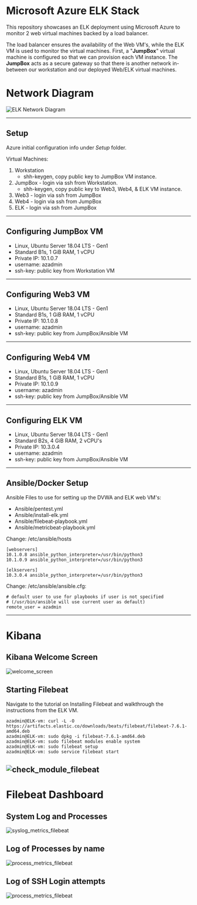 # Microsoft Azure ELK Stack

This repository showcases an ELK deployment using Microsoft Azure to monitor 2 web virtual machines backed by a load balancer.

The load balancer ensures the availability of the Web VM's, while the ELK VM is used to monitor the virtual machines.  First, a "**JumpBox**" virtual machine is configured so that we can provision each VM instance. The **JumpBox** acts as a secure gateway so that there is another network in-between our workstation and our deployed Web/ELK virtual machines.   


# Network Diagram

![ELK Network Diagram](Setup/Images/ELK-Network-Diagram.png)

----
## Setup

Azure initial configuration info under *Setup* folder.

Virtual Machines:
1. Workstation 
    - shh-keygen, copy public key to JumpBox VM instance.
2. JumpBox - login via ssh from Workstation.  
    - shh-keygen, copy public key to Web3, Web4, & ELK VM instance.
3. Web3 - login via ssh from JumpBox
4. Web4 - login via ssh from JumpBox
5. ELK - login via ssh from JumpBox

----	
## Configuring JumpBox VM
* Linux, Ubuntu Server 18.04 LTS - Gen1
* Standard B1s, 1 GiB RAM, 1 vCPU
* Private IP: 10.1.0.7
* username: azadmin
* ssh-key: public key from Workstation VM

----
## Configuring Web3 VM
* Linux, Ubuntu Server 18.04 LTS - Gen1
* Standard B1s, 1 GiB RAM, 1 vCPU
* Private IP: 10.1.0.8
* username: azadmin
* ssh-key: public key from JumpBox/Ansible VM

----
## Configuring Web4 VM
* Linux, Ubuntu Server 18.04 LTS - Gen1
* Standard B1s, 1 GiB RAM, 1 vCPU
* Private IP: 10.1.0.9
* username: azadmin
* ssh-key: public key from JumpBox/Ansible VM

----
## Configuring ELK VM
* Linux, Ubuntu Server 18.04 LTS - Gen1
* Standard B2s, 4 GiB RAM, 2 vCPU's
* Private IP: 10.3.0.4
* username: azadmin
* ssh-key: public key from JumpBox/Ansible VM

----
## Ansible/Docker Setup
Ansible Files to use for setting up the DVWA and ELK web VM's:
- Ansible/pentest.yml
- Ansible/install-elk.yml
- Ansible/filebeat-playbook.yml
- Ansible/metricbeat-playbook.yml

Change: /etc/ansible/hosts
```
[webservers]
10.1.0.8 ansible_python_interpreter=/usr/bin/python3
10.1.0.9 ansible_python_interpreter=/usr/bin/python3

[elkservers]
10.3.0.4 ansible_python_interpreter=/usr/bin/python3
```

Change: /etc/ansible/ansible.cfg:
```
# default user to use for playbooks if user is not specified
# (/usr/bin/ansible will use current user as default)
remote_user = azadmin
```

----
# Kibana

## Kibana Welcome Screen
![welcome_screen](Setup/Images/Kibana-welcome-screen.png)

## Starting Filebeat

Navigate to the tutorial on Installing Filebeat and walkthrough the instructions from the ELK VM.
 ```
azadmin@ELK-vm: curl -L -O https://artifacts.elastic.co/downloads/beats/filebeat/filebeat-7.6.1-amd64.deb
azadmin@ELK-vm: sudo dpkg -i filebeat-7.6.1-amd64.deb
azadmin@ELK-vm: sudo filebeat modules enable system
azadmin@ELK-vm: sudo filebeat setup
azadmin@ELK-vm: sudo service filebeat start
```
![check_module_filebeat](Setup/Images/Filebeat-module-check-status.png)
----
# Filebeat Dashboard
## System Log and Processes
![syslog_metrics_filebeat](Setup/Images/Kibana-syslog-filebeat.png)

## Log of Processes by name
![process_metrics_filebeat](Setup/Images/Kibana-processes-filebeat.png)

## Log of SSH Login attempts
![process_metrics_filebeat](Setup/Images/Kibana-ssh-logins-filebeat.png)
